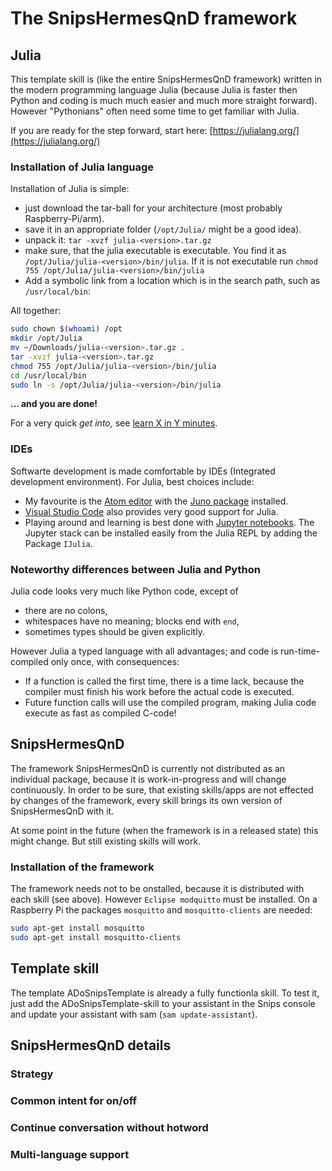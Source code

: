 # The SnipsHermesQnD framework

## Julia

This template skill is (like the entire SnipsHermesQnD framework) written in the
modern programming language Julia (because Julia is faster
then Python and coding is much much easier and much more straight forward).
However "Pythonians" often need some time to get familiar with Julia.

If you are ready for the step forward, start here:
[https://julialang.org/](https://julialang.org/)

### Installation of Julia language

Installation of Julia is simple:
* just download the tar-ball for
  your architecture (most probably Raspberry-Pi/arm).
* save it in an appropriate folder (`/opt/Julia/` might be a good idea).
* unpack it: `tar -xvzf julia-<version>.tar.gz`
* make sure, that the julia executable is executable. You find it
  as `/opt/Julia/julia-<version>/bin/julia`.
  If it is not executable run `chmod 755 /opt/Julia/julia-<version>/bin/julia`
* Add a symbolic link from a location which is in the search path, such as
  `/usr/local/bin`:

All together:

```sh
sudo chown $(whoami) /opt    
mkdir /opt/Julia    
mv ~/Downloads/julia-<version>.tar.gz .    
tar -xvzf julia-<version>.tar.gz    
chmod 755 /opt/Julia/julia-<version>/bin/julia    
cd /usr/local/bin    
sudo ln -s /opt/Julia/julia-<version>/bin/julia    
```

  **... and you are done!**

  For a very quick *get into,* see
  [learn X in Y minutes](http://learnxinyminutes.com/docs/julia/).

### IDEs

Softwarte development is made comfortable by
IDEs (Integrated development environment). For Julia, best choices
include:

* My favourite is the [Atom editor](http://atom.io/) with the
  [Juno package](http://junolab.org) installed.
* [Visual Studio Code](https://code.visualstudio.com) also
  provides very good support for Julia.
* Playing around and learning is best done with
  [Jupyter notebooks](http://jupyter.org). The Jupyter stack can be installed
  easily from the Julia REPL by adding the Package `IJulia`.

### Noteworthy differences between Julia and Python

Julia code looks very much like Python code, except of
* there are no colons,
* whitespaces have no meaning; blocks end with `end`,
* sometimes types should be given explicitly.

However Julia a typed language with all advantages; and code is
run-time-compiled only once, with consequences:
* If a function is called the first time, there is a time lack, because
  the compiler must finish his work before the actual code is executed.
* Future function calls will use the compiled program, making Julia
  code execute as fast as compiled C-code!

## SnipsHermesQnD

The framework SnipsHermesQnD is currently not distributed as an
individual package, because it is work-in-progress and will change
continuously.
In order to be sure, that existing skills/apps are not effected by
changes of the framework, every skill brings its own version
of SnipsHermesQnD with it.

At some point in the future (when the framework is in a released state)
this might change. But still existing skills will work.


### Installation of the framework

The framework needs not to be onstalled, because it is distributed
with each skill (see above).
However `Eclipse modquitto` must be installed. On a Raspberry Pi the packages
`mosquitto` and `mosquitto-clients` are needed:

```sh
sudo apt-get install mosquitto
sudo apt-get install mosquitto-clients
```

## Template skill

The template ADoSnipsTemplate is already a fully functionla skill. To test it,
just add the ADoSnipsTemplate-skill to your assistant in the Snips console and
update your assistant with sam (`sam update-assistant`).

## SnipsHermesQnD details

### Strategy


### Common intent for on/off


### Continue conversation without hotword


### Multi-language support

